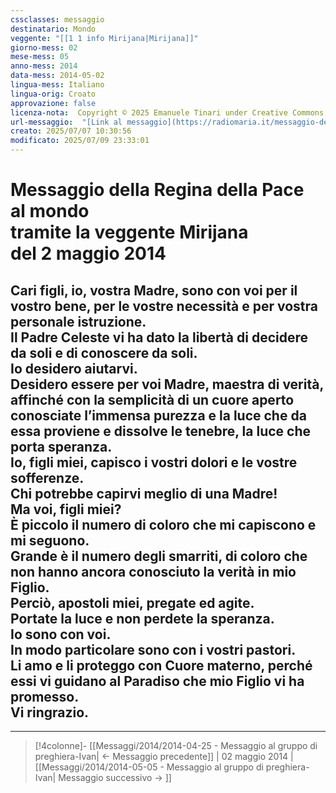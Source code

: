 ```yaml
---
cssclasses: messaggio
destinatario: Mondo
veggente: "[[1 1 info Mirijana|Mirijana]]"
giorno-mess: 02
mese-mess: 05
anno-mess: 2014
data-mess: 2014-05-02
lingua-mess: Italiano
lingua-orig: Croato
approvazione: false
licenza-nota:  Copyright © 2025 Emanuele Tinari under Creative Commons BY-NC-SA 4.0 https://creativecommons.org/licenses/by-nc-sa/4.0/
url-messaggio:  "[Link al messaggio](https://radiomaria.it/messaggio-del-2-maggio-2014/)"
creato: 2025/07/07 10:30:56
modificato: 2025/07/09 23:33:01
---
```


# Messaggio della Regina della Pace<br>al mondo<br>tramite la veggente Mirijana<br>del 2 maggio 2014

## Cari figli, io, vostra Madre, sono con voi per il vostro bene, per le vostre necessità e per vostra personale istruzione.<br>Il Padre Celeste vi ha dato la libertà di decidere da soli e di conoscere da soli.<br>Io desidero aiutarvi.<br>Desidero essere per voi Madre, maestra di verità, affinché con la semplicità di un cuore aperto conosciate l’immensa purezza e la luce che da essa proviene e dissolve le tenebre, la luce che porta speranza.<br>Io, figli miei, capisco i vostri dolori e le vostre sofferenze.<br>Chi potrebbe capirvi meglio di una Madre!<br>Ma voi, figli miei?<br>È piccolo il numero di coloro che mi capiscono e mi seguono.<br>Grande è il numero degli smarriti, di coloro che non hanno ancora conosciuto la verità in mio Figlio.<br>Perciò, apostoli miei, pregate ed agite.<br>Portate la luce e non perdete la speranza.<br>Io sono con voi.<br>In modo particolare sono con i vostri pastori.<br>Li amo e li proteggo con Cuore materno, perché essi vi guidano al Paradiso che mio Figlio vi ha promesso.<br>Vi ringrazio.

***

> [!4colonne]- [[Messaggi/2014/2014-04-25 - Messaggio al gruppo di preghiera-Ivan| ← Messaggio precedente]] | 02 maggio 2014 | [[Messaggi/2014/2014-05-05 - Messaggio al gruppo di preghiera-Ivan| Messaggio successivo → ]]